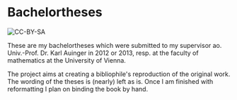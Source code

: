 # Bachelortheses
![CC-BY-SA](https://i.creativecommons.org/l/by-sa/4.0/80x15.png)

These are my bachelortheses which were submitted 
to my supervisor ao. Univ.-Prof. Dr. Karl Auinger
in 2012 or 2013, resp. at the faculty of 
mathematics at the University of Vienna.

The project aims at creating a bibliophile's
reproduction of the original work.  The wording
of the theses is (nearly) left as is.  Once I am
finished with reformatting I plan on binding the
book by hand.
